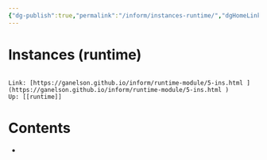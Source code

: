 ```yaml
---
{"dg-publish":true,"permalink":"/inform/instances-runtime/","dgHomeLink":true,"dgPassFrontmatter":false}
---
```


# Instances (runtime)
```ad-info

Link: [https://ganelson.github.io/inform/runtime-module/5-ins.html ](https://ganelson.github.io/inform/runtime-module/5-ins.html )
Up: [[runtime]]
```

# Contents
- 